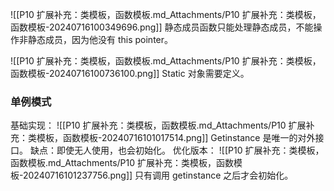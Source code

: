 ![[P10 扩展补充：类模板，函数模板.md_Attachments/P10 扩展补充：类模板，函数模板-20240716100349696.png]]
静态成员函数只能处理静态成员，不能操作非静态成员，因为他没有 this  pointer。

![[P10 扩展补充：类模板，函数模板.md_Attachments/P10 扩展补充：类模板，函数模板-20240716100736100.png]]
Static 对象需要定义。
### 单例模式
基础实现：
![[P10 扩展补充：类模板，函数模板.md_Attachments/P10 扩展补充：类模板，函数模板-20240716101017514.png]]
 Getinstance 是唯一的对外接口。
 缺点：即使无人使用，也会初始化。
 优化版本：
 ![[P10 扩展补充：类模板，函数模板.md_Attachments/P10 扩展补充：类模板，函数模板-20240716101237756.png]]
 只有调用 getinstance 之后才会初始化。